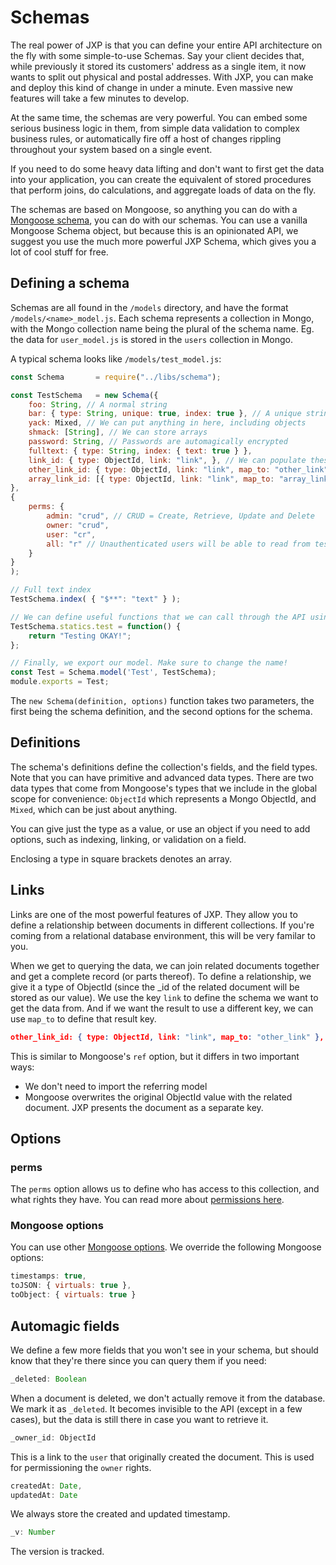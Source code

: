 # Schemas

The real power of JXP is that you can define your entire API architecture on the fly with some simple-to-use Schemas. Say your client decides that, while previously it stored its customers' address as a single item, it now wants to split out physical and postal addresses. With JXP, you can make and deploy this kind of change in under a minute. Even massive new features will take a few minutes to develop. 

At the same time, the schemas are very powerful. You can embed some serious business logic in them, from simple data validation to complex business rules, or automatically fire off a host of changes rippling throughout your system based on a single event.

If you need to do some heavy data lifting and don't want to first get the data into your application, you can create the equivalent of stored procedures that perform joins, do calculations, and aggregate loads of data on the fly.

The schemas are based on Mongoose, so anything you can do with a [Mongoose schema](https://mongoosejs.com/docs/guide.html#definition), you can do with our schemas. You can use a vanilla Mongoose Schema object, but because this is an opinionated API, we suggest you use the much more powerful JXP Schema, which gives you a lot of cool stuff for free. 

## Defining a schema

Schemas are all found in the `/models` directory, and have the format `/models/<name>_model.js`. Each schema represents a collection in Mongo, with the Mongo collection name being the plural of the schema name. Eg. the data for `user_model.js` is stored in the `users` collection in Mongo.

A typical schema looks like `/models/test_model.js`:
```javascript
const Schema       = require("../libs/schema");

const TestSchema   = new Schema({
    foo: String, // A normal string
    bar: { type: String, unique: true, index: true }, // A unique string
    yack: Mixed, // We can put anything in here, including objects
    shmack: [String], // We can store arrays
    password: String, // Passwords are automagically encrypted
    fulltext: { type: String, index: { text: true } },
    link_id: { type: ObjectId, link: "link", }, // We can populate these links during a query
    other_link_id: { type: ObjectId, link: "link", map_to: "other_link" },
    array_link_id: [{ type: ObjectId, link: "link", map_to: "array_link" } ], // TODO
},
{
    perms: {
        admin: "crud", // CRUD = Create, Retrieve, Update and Delete
        owner: "crud",
        user: "cr",
        all: "r" // Unauthenticated users will be able to read from test, but that is all
    }
}
);

// Full text index
TestSchema.index( { "$**": "text" } );

// We can define useful functions that we can call through the API using our /call endpoint
TestSchema.statics.test = function() {
    return "Testing OKAY!";
};

// Finally, we export our model. Make sure to change the name!
const Test = Schema.model('Test', TestSchema);
module.exports = Test;
```

The `new Schema(definition, options)` function takes two parameters, the first being the schema definition, and the second options for the schema.

## Definitions

The schema's definitions define the collection's fields, and the field types. Note that you can have primitive and advanced data types. There are two data types that come from Mongoose's types that we include in the global scope for convenience: `ObjectId` which represents a Mongo ObjectId, and `Mixed`, which can be just about anything.

You can give just the type as a value, or use an object if you need to add options, such as indexing, linking, or validation on a field.

Enclosing a type in square brackets denotes an array.

## Links

Links are one of the most powerful features of JXP. They allow you to define a relationship between documents in different collections. If you're coming from a relational database environment, this will be very familar to you.

When we get to querying the data, we can join related documents together and get a complete record (or parts thereof). To define a relationship, we give it a type of ObjectId (since the _id of the related document will be stored as our value). We use the key `link` to define the schema we want to get the data from. And if we want the result to use a different key, we can use `map_to` to define that result key.

```json
other_link_id: { type: ObjectId, link: "link", map_to: "other_link" },
```

This is similar to Mongoose's `ref` option, but it differs in two important ways:
* We don't need to import the referring model
* Mongoose overwrites the original ObjectId value with the related document. JXP presents the document as a separate key.

## Options

### perms

The `perms` option allows us to define who has access to this collection, and what rights they have. You can read more about [permissions here](permissions.md).

### Mongoose options

You can use other [Mongoose options](https://mongoosejs.com/docs/guide.html#options). We override the following Mongoose options:

```javascript
timestamps: true,
toJSON: { virtuals: true },
toObject: { virtuals: true }
```

## Automagic fields

We define a few more fields that you won't see in your schema, but should know that they're there since you can query them if you need:

```javascript
_deleted: Boolean
```

When a document is deleted, we don't actually remove it from the database. We mark it as `_deleted`. It becomes invisible to the API (except in a few cases), but the data is still there in case you want to retrieve it.

```javascript
_owner_id: ObjectId
```

This is a link to the `user` that originally created the document. This is used for permissioning the `owner` rights.

```javascript
createdAt: Date,
updatedAt: Date
```

We always store the created and updated timestamp.

```javascript
_v: Number
```

The version is tracked.


